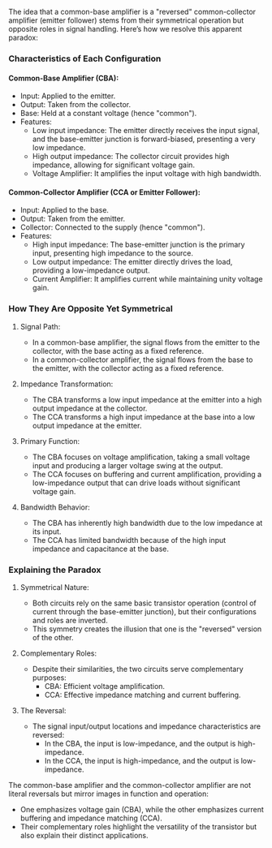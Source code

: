 The idea that a common-base amplifier is a "reversed" common-collector amplifier (emitter follower) stems from their symmetrical operation but opposite roles in signal handling. Here’s how we resolve this apparent paradox:

### Characteristics of Each Configuration

#### Common-Base Amplifier (CBA):

- Input: Applied to the emitter.
- Output: Taken from the collector.
- Base: Held at a constant voltage (hence "common").
- Features:
  - Low input impedance: The emitter directly receives the input signal, and the base-emitter junction is forward-biased, presenting a very low impedance.
  - High output impedance: The collector circuit provides high impedance, allowing for significant voltage gain.
  - Voltage Amplifier: It amplifies the input voltage with high bandwidth.

#### Common-Collector Amplifier (CCA or Emitter Follower):

- Input: Applied to the base.
- Output: Taken from the emitter.
- Collector: Connected to the supply (hence "common").
- Features:
  - High input impedance: The base-emitter junction is the primary input, presenting high impedance to the source.
  - Low output impedance: The emitter directly drives the load, providing a low-impedance output.
  - Current Amplifier: It amplifies current while maintaining unity voltage gain.

### How They Are Opposite Yet Symmetrical

1. Signal Path:
   - In a common-base amplifier, the signal flows from the emitter to the collector, with the base acting as a fixed reference.
   - In a common-collector amplifier, the signal flows from the base to the emitter, with the collector acting as a fixed reference.

2. Impedance Transformation:
   - The CBA transforms a low input impedance at the emitter into a high output impedance at the collector.
   - The CCA transforms a high input impedance at the base into a low output impedance at the emitter.

3. Primary Function:
   - The CBA focuses on voltage amplification, taking a small voltage input and producing a larger voltage swing at the output.
   - The CCA focuses on buffering and current amplification, providing a low-impedance output that can drive loads without significant voltage gain.

4. Bandwidth Behavior:
   - The CBA has inherently high bandwidth due to the low impedance at its input.
   - The CCA has limited bandwidth because of the high input impedance and capacitance at the base.

### Explaining the Paradox

1. Symmetrical Nature:
   - Both circuits rely on the same basic transistor operation (control of current through the base-emitter junction), but their configurations and roles are inverted.
   - This symmetry creates the illusion that one is the "reversed" version of the other.

2. Complementary Roles:
   - Despite their similarities, the two circuits serve complementary purposes:
     - CBA: Efficient voltage amplification.
     - CCA: Effective impedance matching and current buffering.

3. The Reversal:
   - The signal input/output locations and impedance characteristics are reversed:
     - In the CBA, the input is low-impedance, and the output is high-impedance.
     - In the CCA, the input is high-impedance, and the output is low-impedance.

The common-base amplifier and the common-collector amplifier are not literal reversals but mirror images in function and operation:

- One emphasizes voltage gain (CBA), while the other emphasizes current buffering and impedance matching (CCA).
- Their complementary roles highlight the versatility of the transistor but also explain their distinct applications.
